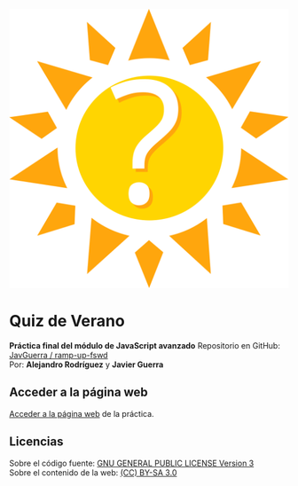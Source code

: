 ![icono](assets/img/logo.svg)

# Quiz de Verano

__Práctica final del módulo de JavaScript avanzado__
Repositorio en GitHub: [ JavGuerra / ramp-up-fswd]()  
Por:  __Alejandro Rodríguez__ y __Javier Guerra__ 

## Acceder a la página web

[Acceder a la página web]() de la práctica.

## Licencias

Sobre el código fuente: [GNU GENERAL PUBLIC LICENSE Version 3](LICENSE)  
Sobre el contenido de la web: [(CC) BY-SA 3.0](https://creativecommons.org/licenses/by-sa/3.0/es/)

